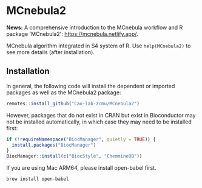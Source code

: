 # MCnebula2

**News:** A comprehensive introduction to the MCnebula workflow and R package
'MCnebula2': <https://mcnebula.netlify.app/>.

MCnebula algorithm integrated in S4 system of R.
Use `help(MCnebula2)` to see more details (after installation).

## Installation

In general, the following code will install the dependent or imported packages
as well as the MCnebula2 package:

```r
remotes::install_github("Cao-lab-zcmu/MCnebula2")
```

However, packages that do not exist in CRAN but exist in Bioconductor may not be installed
automatically, in which case they may need to be installed first:

```r
if (!requireNamespace("BiocManager", quietly = TRUE)) {
  install.packages("BiocManager")
}
BiocManager::install(c("BiocStyle", "ChemmineOB"))
```
If you are using Mac ARM64, please install open-babel first.

```zsh
brew install open-babel
```



